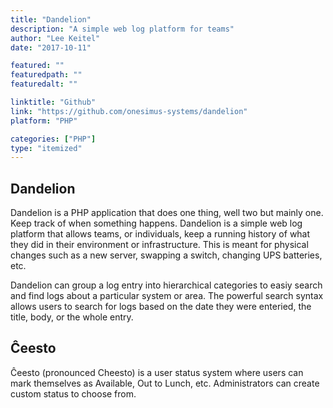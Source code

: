 ```yaml
---
title: "Dandelion"
description: "A simple web log platform for teams"
author: "Lee Keitel"
date: "2017-10-11"

featured: ""
featuredpath: ""
featuredalt: ""

linktitle: "Github"
link: "https://github.com/onesimus-systems/dandelion"
platform: "PHP"

categories: ["PHP"]
type: "itemized"
---
```


## Dandelion

Dandelion is a PHP application that does one thing, well two but mainly one. Keep track of when something happens. Dandelion is a simple
web log platform that allows teams, or individuals, keep a running history of what they did in their environment or infrastructure.
This is meant for physical changes such as a new server, swapping a switch, changing UPS batteries, etc.

Dandelion can group a log entry into hierarchical categories to easiy search and find logs about a particular system or area.
The powerful search syntax allows users to search for logs based on the date they were enteried, the title, body, or the whole entry.

## &#264;eesto

&#264;eesto (pronounced Cheesto) is a user status system where users can mark themselves as Available, Out to Lunch, etc.
Administrators can create custom status to choose from.
